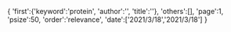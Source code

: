{
    'first':{'keyword':'protein', 'author':'', 'title':''},
    'others':[],
    'page':1,
    'psize':50,
    'order':'relevance',
    'date':['2021/3/18','2021/3/18']
}